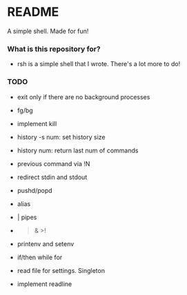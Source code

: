 # README #

A simple shell. Made for fun!

### What is this repository for? ###

* rsh is a simple shell that I wrote. There's a lot more to do!

### TODO ###


* exit only if there are no background processes
* fg/bg
* implement kill

* history -s num: set history size
* history num: return last num of commands
* previous command via !N

* redirect stdin and stdout
* pushd/popd
* alias
* | pipes
* >& >!
* printenv and setenv
* if/then while for

* read file for settings. Singleton
* implement readline
